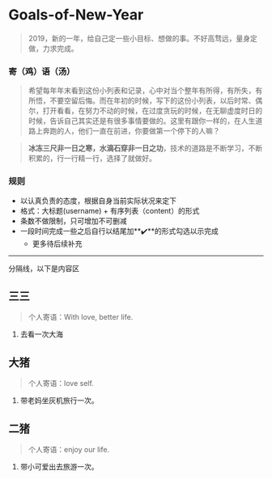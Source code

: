 # Goals-of-New-Year
> 2019，新的一年，给自己定一些小目标、想做的事。不好高骛远，量身定做，力求完成。

### 寄（鸡）语（汤）
>希望每年年末看到这份小列表和记录，心中对当个整年有所得，有所失，有所悟，不要空留后悔。而在年初的时候，写下的这份小列表，以后时常、偶尔，打开看看，在努力不动的时候，在过度贪玩的时候，在无聊虚度时日的时候，告诉自己其实还是有很多事情要做的。这里有跟你一样的，在人生道路上奔跑的人，他们一直在前进，你要做第一个停下的人嘛？

>**冰冻三尺非一日之寒，水滴石穿非一日之功**，技术的道路是不断学习，不断积累的，行一行精一行，选择了就做好。


### 规则

* 以认真负责的态度，根据自身当前实际状况来定下
* 格式：大标题(username) + 有序列表（content）的形式
* 条数不做限制，只可增加不可删减
* 一段时间完成一些之后自行以结尾加**✔️**的形式勾选以示完成
	* 更多待后续补充 

---

分隔线，以下是内容区

## 三三
>个人寄语：With love, better life.

1. 去看一次大海
## 大猪
>个人寄语：love self.

1. 带老妈坐灰机旅行一次。

## 二猪
>个人寄语：enjoy our life.

1. 带小可爱出去旅游一次。
